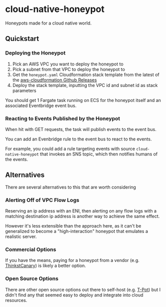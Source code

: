# cloud-native-honeypot

Honeypots made for a cloud native world.

## Quickstart

### Deploying the Honeypot

1. Pick an AWS VPC you want to deploy the honeypot to
2. Pick a subnet from that VPC to deploy the honeypot to
3. Get the `honeypot.yaml` Cloudformation stack template from the latest of the [aws-cloudformation Github Releases](https://github.com/Grunet/cloud-native-honeypot/releases?q=aws-cloudformation&expanded=true)
4. Deploy the stack template, inputting the VPC id and subnet id as stack parameters

You should get 1 Fargate task running on ECS for the honeypot itself and an associated Eventbridge event bus.

### Reacting to Events Published by the Honeypot

When hit with GET requests, the task will publish events to the event bus. 

You can add an Evenbridge rule to the event bus to react to the events.

For example, you could add a rule targeting events with source `cloud-native-honeypot` that invokes an SNS topic, which then notifies humans of the events.

## Alternatives

There are several alternatives to this that are worth considering

### Alerting Off of VPC Flow Logs

Reserving an ip address with an ENI, then alerting on any flow logs with a matching destination ip address is another way to achieve the same effect.

However it's less extensible than the approach here, as it can't be generalized to become a "high-interaction" honeypot that emulates a realistic server.

### Commercial Options

If you have the means, paying for a honeypot from a vendor (e.g. [ThinkstCanary](https://help.canary.tools/hc/en-gb/articles/360012852197-How-do-I-create-an-AWS-EC2-Cloud-Canary-)) is likely a better option.

### Open Source Options

There are other open source options out there to self-host (e.g. [T-Pot](https://github.com/telekom-security/tpotce)) but I didn't find any that seemed easy to deploy and integrate into cloud resources.


